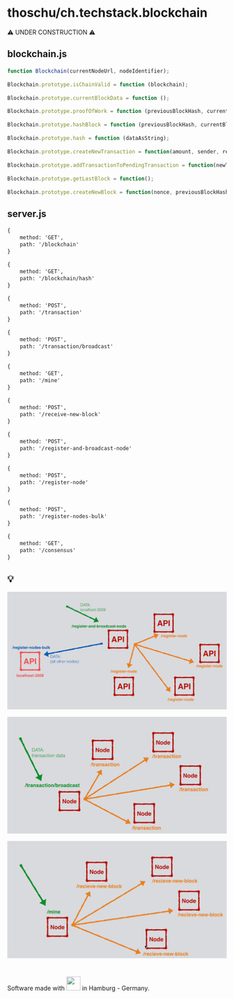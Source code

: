 # thoschu/ch.techstack.blockchain

⚠️ UNDER CONSTRUCTION ⚠️

## blockchain.js

```javascript
function Blockchain(currentNodeUrl, nodeIdentifier);
```

```javascript
Blockchain.prototype.isChainValid = function (blockchain);
```

```javascript
Blockchain.prototype.currentBlockData = function ();
```

```javascript
Blockchain.prototype.proofOfWork = function (previousBlockHash, currentBlockData);
```

```javascript
Blockchain.prototype.hashBlock = function (previousBlockHash, currentBlockData, nonce);
```

```javascript
Blockchain.prototype.hash = function (dataAsString);
```

```javascript
Blockchain.prototype.createNewTransaction = function(amount, sender, recipient);
```

```javascript
Blockchain.prototype.addTransactionToPendingTransaction = function(newTransaction);
```

```javascript
Blockchain.prototype.getLastBlock = function();
```

```javascript
Blockchain.prototype.createNewBlock = function(nonce, previousBlockHash, hash);
```

## server.js

```ecmascript 6
{
    method: 'GET',
    path: '/blockchain'
}
```

```ecmascript 6
{
    method: 'GET',
    path: '/blockchain/hash'
}
```

```ecmascript 6
{
    method: 'POST',
    path: '/transaction'
}
```

```ecmascript 6
{   
    method: 'POST',
    path: '/transaction/broadcast'
}
```

```ecmascript 6
{         
    method: 'GET',
    path: '/mine'
}
```

```ecmascript 6
{
    method: 'POST',
    path: '/receive-new-block'
}
```

```ecmascript 6
{
    method: 'POST',
    path: '/register-and-broadcast-node'
}
```

```ecmascript 6
{
    method: 'POST',
    path: '/register-node'
}
```

```ecmascript 6
{    
    method: 'POST',
    path: '/register-nodes-bulk'
}
```

```ecmascript 6
{    
    method: 'GET',
    path: '/consensus'
}
```

## 💡

![Network](./assets/blockchain-network-flow.png "Network")

![Transaction](./assets/blockchain-transaction-flow.png "Transaction")

![Mine](./assets/blockchain-mine-flow.png "Mine")

#

Software made with <img src="https://www.thomas-schulte.de/images/made_with_love.gif" width="32" height="32"> in Hamburg - Germany.

